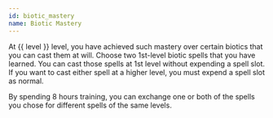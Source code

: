 ```yaml
---
id: biotic_mastery
name: Biotic Mastery
---
```

At {{ level }} level, you have achieved such mastery over certain biotics that you can cast them at will. Choose two 1st-level
biotic spells that you have learned. You can cast those spells at 1st level without
expending a spell slot. If you want to cast either spell at a higher level, you must expend a spell slot as normal.

By spending 8 hours training, you can exchange one or both of the spells you chose for different spells of the same levels.
